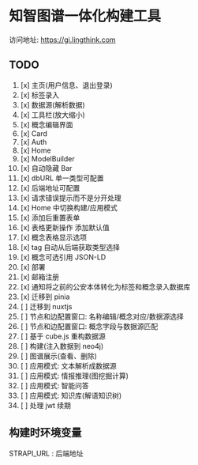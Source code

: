 # 知智图谱一体化构建工具

访问地址: https://gi.lingthink.com

## TODO

1. [x] 主页(用户信息、退出登录)
2. [x] 标签录入
3. [x] 数据源(解析数据)
4. [x] 工具栏(放大缩小)
5. [x] 概念编辑界面
6. [x] Card
7. [x] Auth
8. [x] Home
9. [x] ModelBuilder
10. [x] 自动隐藏 Bar
11. [x] dbURL 单一类型可配置
12. [x] 后端地址可配置
13. [x] 请求错误提示而不是分开处理
14. [x] Home 中切换构建/应用模式
15. [x] 添加后重置表单
16. [x] 表格更新操作 添加默认值
17. [x] 概念表格显示选项
18. [x] tag 自动从后端获取类型选择
19. [x] 概念可选引用 JSON-LD
20. [x] 部署
21. [x] 邮箱注册
22. [x] 通知将之前的公安本体转化为标签和概念录入数据库
23. [x] 迁移到 pinia
24. [ ] 迁移到 nuxtjs
25. [ ] 节点和边配置窗口: 名称编辑/概念对应/数据源选择
26. [ ] 节点和边配置窗口: 概念字段与数据源匹配
27. [ ] 基于 cube.js 重构数据源
28. [ ] 构建(注入数据到 neo4j)
29. [ ] 图谱展示(查看、删除)
30. [ ] 应用模式: 文本解析成数据源
31. [ ] 应用模式: 情报推理(图挖掘计算)
32. [ ] 应用模式: 智能问答
33. [ ] 应用模式: 知识库(解语知识树)
34. [ ] 处理 jwt 续期

## 构建时环境变量

STRAPI_URL : 后端地址
